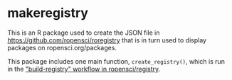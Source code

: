 # makeregistry

This is an R package used to create the JSON file in https://github.com/ropensci/roregistry that is in turn used to display packages on ropensci.org/packages.

This package includes one main function, `create_registry()`, which is run in the ["build-registry" workflow in ropensci/registry](https://github.com/ropensci/roregistry/blob/gh-pages/.github/workflows/build-registry.yml).
